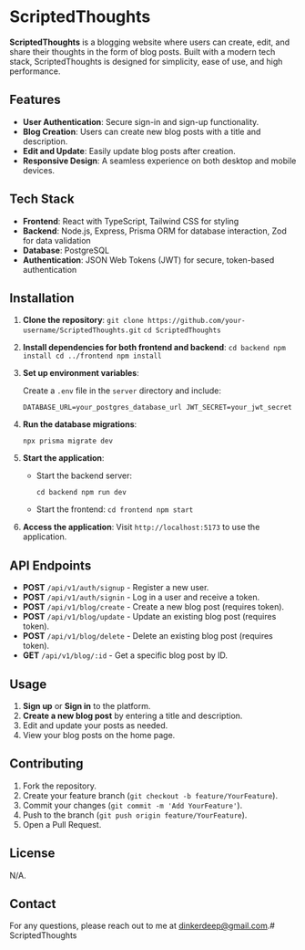 
# ScriptedThoughts

**ScriptedThoughts** is a blogging website where users can create, edit, and share their thoughts in the form of blog posts. Built with a modern tech stack, ScriptedThoughts is designed for simplicity, ease of use, and high performance.

## Features

-   **User Authentication**: Secure sign-in and sign-up functionality.
-   **Blog Creation**: Users can create new blog posts with a title and description.
-   **Edit and Update**: Easily update blog posts after creation.
-   **Responsive Design**: A seamless experience on both desktop and mobile devices.

## Tech Stack

-   **Frontend**: React with TypeScript, Tailwind CSS for styling
-   **Backend**: Node.js, Express, Prisma ORM for database interaction, Zod for data validation
-   **Database**: PostgreSQL
-   **Authentication**: JSON Web Tokens (JWT) for secure, token-based authentication

## Installation

1.  **Clone the repository**:
    `git clone https://github.com/your-username/ScriptedThoughts.git`
    `cd ScriptedThoughts` 
    
2.  **Install dependencies for both frontend and backend**:
    `cd backend
    npm install
    cd ../frontend
    npm install` 
    
3.  **Set up environment variables**:
    
    Create a `.env` file in the `server` directory and include:
    
    `DATABASE_URL=your_postgres_database_url
    JWT_SECRET=your_jwt_secret` 
    
4.  **Run the database migrations**:
    
    `npx prisma migrate dev` 
    
5.  **Start the application**:
    
    -   Start the backend server:
        
        `cd backend npm run dev` 
        
    -   Start the frontend:
        `cd frontend npm start` 
        
6.  **Access the application**:
    Visit `http://localhost:5173` to use the application.

## API Endpoints

-   **POST** `/api/v1/auth/signup` - Register a new user.
-   **POST** `/api/v1/auth/signin` - Log in a user and receive a token.
-   **POST** `/api/v1/blog/create` - Create a new blog post (requires token).
-   **POST** `/api/v1/blog/update` - Update an existing blog post (requires token).
-   **POST** `/api/v1/blog/delete` - Delete an existing blog post (requires token).
-   **GET** `/api/v1/blog/:id` - Get a specific blog post by ID.

## Usage

1.  **Sign up** or **Sign in** to the platform.
2.  **Create a new blog post** by entering a title and description.
3.  Edit and update your posts as needed.
4.  View your blog posts on the home page.

## Contributing

1.  Fork the repository.
2.  Create your feature branch (`git checkout -b feature/YourFeature`).
3.  Commit your changes (`git commit -m 'Add YourFeature'`).
4.  Push to the branch (`git push origin feature/YourFeature`).
5.  Open a Pull Request.

## License

N/A.

## Contact

For any questions, please reach out to me at dinkerdeep@gmail.com.# ScriptedThoughts